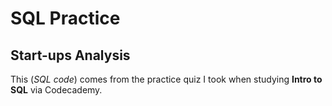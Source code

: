 <body>
  <h1><strong>SQL Practice</strong></h1>
  <div id="introduction">
    <h2>Start-ups Analysis</h2>
    <p>This (<em>SQL code</em>) comes from the practice quiz I took when studying <strong>Intro to SQL</strong> via Codecademy.</p>
</body>
